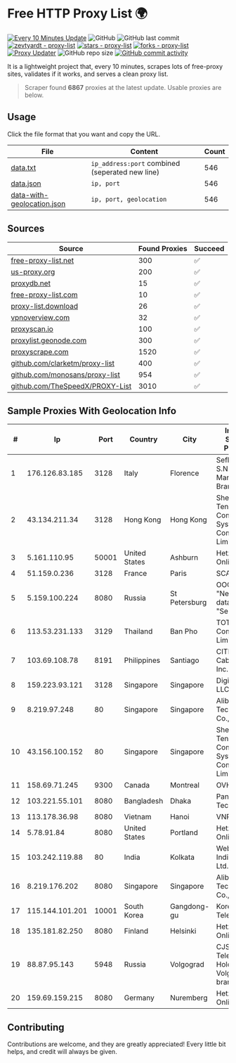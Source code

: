 
# Free HTTP Proxy List 🌍

[![Every 10 Minutes Update](https://github.com/mertguvencli/http-proxy-list/actions/workflows/main.yml/badge.svg?branch=main)](https://github.com/mertguvencli/http-proxy-list/actions/workflows/main.yml)
![GitHub](https://img.shields.io/github/license/mertguvencli/http-proxy-list)
![GitHub last commit](https://img.shields.io/github/last-commit/mertguvencli/http-proxy-list)
[![zevtyardt - proxy-list](https://img.shields.io/static/v1?label=zevtyardt&message=proxy-list&color=blue&logo=github)](https://github.com/zevtyardt/proxy-list "Go to GitHub repo")
[![stars - proxy-list](https://img.shields.io/github/stars/zevtyardt/proxy-list?style=social)](https://github.com/zevtyardt/proxy-list)
[![forks - proxy-list](https://img.shields.io/github/forks/zevtyardt/proxy-list?style=social)](https://github.com/zevtyardt/proxy-list)
[![Proxy Updater](https://github.com/zevtyardt/proxy-list/workflows/Proxy%20Updater/badge.svg)](https://github.com/zevtyardt/proxy-list/actions?query=workflow:"Proxy+Updater")
![GitHub repo size](https://img.shields.io/github/repo-size/zevtyardt/proxy-list)
[![GitHub commit activity](https://img.shields.io/github/commit-activity/m/zevtyardt/proxy-list?logo=commits)](https://github.com/zevtyardt/proxy-list/commits/main)

It is a lightweight project that, every 10 minutes, scrapes lots of free-proxy sites, validates if it works, and serves a clean proxy list.

> Scraper found **6867** proxies at the latest update. Usable proxies are below.

## Usage

Click the file format that you want and copy the URL.

|File|Content|Count|
|----|-------|-----|
|[data.txt](https://raw.githubusercontent.com/mertguvencli/http-proxy-list/main/proxy-list/data.txt)|`ip_address:port` combined (seperated new line)|546|
|[data.json](https://raw.githubusercontent.com/mertguvencli/http-proxy-list/main/proxy-list/data.json)|`ip, port`|546|
|[data-with-geolocation.json](https://raw.githubusercontent.com/mertguvencli/http-proxy-list/main/proxy-list/data-with-geolocation.json)|`ip, port, geolocation`|546|

## Sources

|Source|Found Proxies|Succeed|
|------|-------------|-------|
|[free-proxy-list.net](https://free-proxy-list.net)|300|✅|
|[us-proxy.org](https://www.us-proxy.org)|200|✅|
|[proxydb.net](http://proxydb.net)|15|✅|
|[free-proxy-list.com](https://free-proxy-list.com/?page=&port=&type%5B%5D=http&type%5B%5D=https&up_time=0&search=Search)|10|✅|
|[proxy-list.download](https://www.proxy-list.download/HTTP)|26|✅|
|[vpnoverview.com](https://vpnoverview.com/privacy/anonymous-browsing/free-proxy-servers)|32|✅|
|[proxyscan.io](https://www.proxyscan.io)|100|✅|
|[proxylist.geonode.com](https://proxylist.geonode.com/api/proxy-list?limit=300&page=1&sort_by=lastChecked&sort_type=desc&protocols=http,https)|300|✅|
|[proxyscrape.com](https://api.proxyscrape.com/v2/?request=displayproxies&protocol=http&timeout=10000&country=all&ssl=all&anonymity=all)|1520|✅|
|[github.com/clarketm/proxy-list](https://raw.githubusercontent.com/clarketm/proxy-list/master/proxy-list-raw.txt)|400|✅|
|[github.com/monosans/proxy-list](https://raw.githubusercontent.com/monosans/proxy-list/main/proxies/http.txt)|954|✅|
|[github.com/TheSpeedX/PROXY-List](https://raw.githubusercontent.com/TheSpeedX/PROXY-List/master/http.txt)|3010|✅|


## Sample Proxies With Geolocation Info

|#|Ip|Port|Country|City|Internet Service Provider|
|-|--|----|-------|----|-------------------------|
|1|176.126.83.185|3128|Italy|Florence|Seflow S.N.C. Di Marco Brame' & C.|
|2|43.134.211.34|3128|Hong Kong|Hong Kong|Shenzhen Tencent Computer Systems Company Limited|
|3|5.161.110.95|50001|United States|Ashburn|Hetzner Online GmbH|
|4|51.159.0.236|3128|France|Paris|SCALEWAY|
|5|5.159.100.224|8080|Russia|St Petersburg|OOO "Network of data-centers "Selectel"|
|6|113.53.231.133|3129|Thailand|Ban Pho|TOT Public Company Limited|
|7|103.69.108.78|8191|Philippines|Santiago|CITI Cableworld Inc.|
|8|159.223.93.121|3128|Singapore|Singapore|DigitalOcean, LLC|
|9|8.219.97.248|80|Singapore|Singapore|Alibaba (US) Technology Co., Ltd.|
|10|43.156.100.152|80|Singapore|Singapore|Shenzhen Tencent Computer Systems Company Limited|
|11|158.69.71.245|9300|Canada|Montreal|OVH SAS|
|12|103.221.55.101|8080|Bangladesh|Dhaka|Pandora Technology|
|13|113.178.36.98|8080|Vietnam|Hanoi|VNPT|
|14|5.78.91.84|8080|United States|Portland|Hetzner Online GmbH|
|15|103.242.119.88|80|India|Kolkata|Web Werks India Pvt. Ltd.|
|16|8.219.176.202|8080|Singapore|Singapore|Alibaba (US) Technology Co., Ltd.|
|17|115.144.101.201|10001|South Korea|Gangdong-gu|Korea Telecom|
|18|135.181.82.250|8080|Finland|Helsinki|Hetzner Online GmbH|
|19|88.87.95.143|5948|Russia|Volgograd|CJSC "ER-Telecom Holding" Volgograd branch|
|20|159.69.159.215|8080|Germany|Nuremberg|Hetzner Online GmbH|



## Contributing

Contributions are welcome, and they are greatly appreciated! Every
little bit helps, and credit will always be given.

